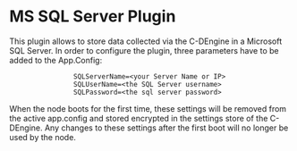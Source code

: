 ﻿# MS SQL Server Plugin

This plugin allows to store data collected via the C-DEngine in a Microsoft SQL Server.
In order to configure the plugin, three parameters have to be added to the App.Config:

```
                SQLServerName=<your Server Name or IP>
                SQLUserName=<the SQL Server username>
                SQLPassword=<the sql server password>
```

When the node boots for the first time, these settings will be removed from the active app.config and stored encrypted in the settings store of the C-DEngine.
Any changes to these settings after the first boot will no longer be used by the node.
